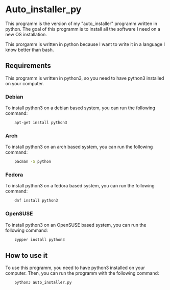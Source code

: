 # Auto_installer_py

This programm is the version of my "auto_installer" programm written in python. 
The goal of this programm is to install all the software I need on a new OS installation.

This prorgamm is written in python because I want to write it in a language I know better than bash.

## Requirements

This programm is written in python3, so you need to have python3 installed on your computer.

### Debian

To install python3 on a debian based system, you can run the following command:

```bash
    apt-get install python3
```

### Arch

To install python3 on an arch based system, you can run the following command:

```bash
    pacman -S python
```

### Fedora

To install python3 on a fedora based system, you can run the following command:

```bash
    dnf install python3
```

### OpenSUSE

To install python3 on an OpenSUSE based system, you can run the following command:

```bash
    zypper install python3
```

## How to use it

To use this programm, you need to have python3 installed on your computer. 
Then, you can run the programm with the following command:

```bash
    python3 auto_installer.py
```

